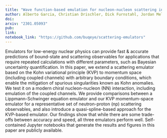 ```yaml
---
title: "Wave function-based emulation for nucleon-nucleon scattering in momentum space"
author: Alberto Garcia, Christian Drischler, Dick Furnstahl, Jordan Melendez, and Xilin Zhang
doi:
arxiv: "2301.05093"
pub:
link:
notebook_link: "https://github.com/buqeye/scattering-emulators"
---
```


Emulators for low-energy nuclear physics can provide fast & accurate predictions of bound-state and scattering observables for applications that require repeated calculations with different parameters, such as Bayesian uncertainty quantification. In this paper, we extend a scattering emulator based on the Kohn variational principle (KVP) to momentum space (including coupled channels) with arbitrary boundary conditions, which enable the mitigation of spurious singularities known as Kohn anomalies. We test it on a modern chiral nucleon-nucleon (NN) interaction, including emulation of the coupled channels. We provide comparisons between a Lippmann-Schwinger equation emulator and our KVP momentum-space emulator for a representative set of neutron-proton (np) scattering observables, and also introduce a quasi-spline-based approach for the KVP-based emulator. Our findings show that while there are some trade-offs between accuracy and speed, all three emulators perform well. Self-contained Jupyter notebooks that generate the results and figures in this paper are publicly available.
